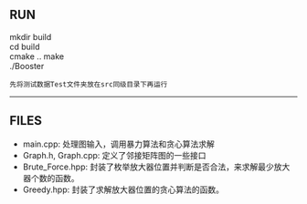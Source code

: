 ## RUN
mkdir build  
cd build  
cmake ..
make  
./Booster  

`先将测试数据Test文件夹放在src同级目录下再运行`  

---  

## FILES
* main.cpp: 处理图输入，调用暴力算法和贪心算法求解  
* Graph.h, Graph.cpp: 定义了邻接矩阵图的一些接口  
* Brute_Force.hpp: 封装了枚举放大器位置并判断是否合法，来求解最少放大器个数的函数。  
* Greedy.hpp: 封装了求解放大器位置的贪心算法的函数。  